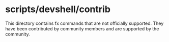 # scripts/devshell/contrib

This directory contains fx commands that are not officially supported.
They have been contributed by community members and are supported
by the community.
